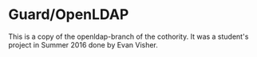 # Guard/OpenLDAP

This is a copy of the openldap-branch of the cothority. It was a student's project
in Summer 2016 done by Evan Visher.
